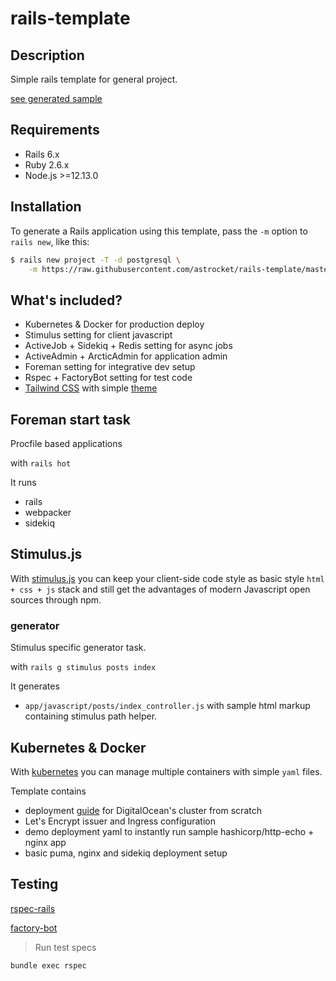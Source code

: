 # rails-template

## Description
Simple rails template for general project.

[see generated sample](https://github.com/astrocket/rails-template-stimulus)

## Requirements
* Rails 6.x
* Ruby 2.6.x
* Node.js >=12.13.0

## Installation

To generate a Rails application using this template, pass the `-m` option to `rails new`, like this:

```bash
$ rails new project -T -d postgresql \
    -m https://raw.githubusercontent.com/astrocket/rails-template/master/template.rb
```

## What's included?

* Kubernetes & Docker for production deploy
* Stimulus setting for client javascript
* ActiveJob + Sidekiq + Redis setting for async jobs 
* ActiveAdmin + ArcticAdmin for application admin
* Foreman setting for integrative dev setup
* Rspec + FactoryBot setting for test code
* [Tailwind CSS](https://github.com/justalever/kickoff_tailwind) with simple [theme](https://www.tailwindtoolbox.com/templates/app-landing-page)

## Foreman start task

Procfile based applications

with `rails hot`

It runs

* rails
* webpacker
* sidekiq

## Stimulus.js

With [stimulus.js]([https://stimulusjs.org](https://stimulusjs.org/)) you can keep your client-side code style as basic style `html + css + js` stack and still get the advantages of modern Javascript open sources through npm.

###  generator

Stimulus specific generator task.

with `rails g stimulus posts index`

It generates

* `app/javascript/posts/index_controller.js` with sample html markup containing stimulus path helper.

## Kubernetes & Docker

With [kubernetes](https://kubernetes.io/) you can manage multiple containers with simple `yaml` files.

Template contains

* deployment [guide](k8s/README.md.tt) for DigitalOcean's cluster from scratch
* Let's Encrypt issuer and Ingress configuration
* demo deployment yaml to instantly run sample hashicorp/http-echo + nginx app
* basic puma, nginx and sidekiq deployment setup

## Testing

[rspec-rails](https://github.com/rspec/rspec-rails)

[factory-bot](https://github.com/thoughtbot/factory_bot/wiki)

> Run test specs
```bash
bundle exec rspec
```
